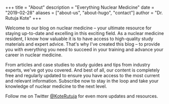+++
title = "About"
description = "Everything Nuclear Medicine"
date = "2019-02-28"
aliases = ["about-us", "about-hugo", "contact"]
author = "Dr. Rutuja Kote"
+++


Welcome to our blog on nuclear medicine – your ultimate resource for staying up-to-date and excelling in this exciting field. As a nuclear medicine resident, I know how valuable it is to have access to high-quality study materials and expert advice. That's why I've created this blog – to provide you with everything you need to succeed in your training and advance your career in nuclear medicine.

From articles and case studies to study guides and tips from industry experts, we've got you covered. And best of all, our content is completely free and regularly updated to ensure you have access to the most current and relevant information. Subscribe now to stay in the loop and take your knowledge of nuclear medicine to the next level. 


Follow me on Twitter [@KoteRutuja](https://twitter.com/KoteRutuja) for even more updates and resources.
